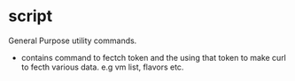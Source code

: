 # script
General Purpose utility commands.
 - contains command to fectch token and the using that token to make curl to fecth various data. e.g vm list, flavors etc.
